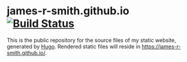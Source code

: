 # james-r-smith.github.io [![Build Status](https://travis-ci.org/james-r-smith/site.svg?branch=master)](https://travis-ci.org/james-r-smith/site)

This is the public repository for the source files of my static website, generated by [Hugo](https://GoHugo.io/). Rendered static files will reside in <https://james-r-smith.github.io/>.
